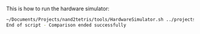 This is how to run the hardware simulator:
```bash
~/Documents/Projects/nand2tetris/tools/HardwareSimulator.sh ../projects/The-Elements-of-Computing-Systems/1/Not.tst
End of script - Comparison ended successfully
```
